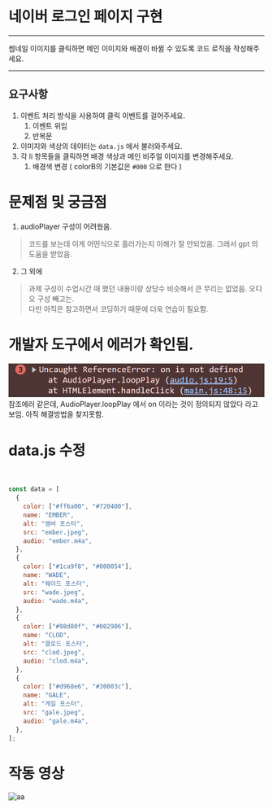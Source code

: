 # 네이버 로그인 페이지 구현

---

썸네일 이미지를 클릭하면 메인 이미지와 배경이 바뀔 수 있도록 코드 로직을 작성해주세요.


---
## 요구사항

1. 이벤트 처리 방식을 사용하여 클릭 이벤트를 걸어주세요.
    1. 이벤트 위임
    2. 반복문
2. 이미지와 색상의 데이터는 `data.js` 에서 불러와주세요.
3. 각 li 항목들을 클릭하면 배경 색상과 메인 비주얼 이미지를 변경해주세요.
    1. 배경색 변경 ( colorB의 기본값은 `#000` 으로 한다 )


# 문제점 및 궁금점

1. audioPlayer 구성이 어려웠음.
> 코드를 보는데 이게 어떤식으로 흘러가는지 이해가 잘 안되었음. 그래서 gpt 의 도움을 받았음.

2. 그 외에
> 과제 구성이 수업시간 때 했던 내용이랑 상당수 비슷해서 큰 무리는 없었음. 오디오 구성 빼고는. </br> 다만 아직은 참고하면서 코딩하기 때문에 더욱 연습이 필요함.

# 개발자 도구에서 에러가 확인됨.

![Uncaught ReferenceError](image.png)
참조에러 같은데, AudioPlayer.loopPlay 에서 on 이라는 것이 정의되지 않았다 라고 보임. 아직 해결방법을 찾지못함.

# data.js 수정

</br>

```js
const data = [
  {
    color: ["#ff6a00", "#720400"],
    name: "EMBER",
    alt: "엠버 포스터",
    src: "ember.jpeg",
    audio: "ember.m4a",
  },
  {
    color: ["#1ca9f8", "#000054"],
    name: "WADE",
    alt: "웨이드 포스터",
    src: "wade.jpeg",
    audio: "wade.m4a",
  },
  {
    color: ["#98d00f", "#002906"],
    name: "CLOD",
    alt: "클로드 포스터",
    src: "clod.jpeg",
    audio: "clod.m4a",
  },
  {
    color: ["#d968e6", "#30003c"],
    name: "GALE",
    alt: "게일 포스터",
    src: "gale.jpeg",
    audio: "gale.m4a",
  },
];
```

# 작동 영상

![aa](https://github.com/asdfqaz74/js-homework/assets/74591618/e2d44a62-8abb-4caa-9476-75d1f364ab47)


</br>

